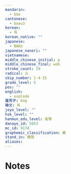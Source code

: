 ```yaml
---
mandarin:
  - bào
cantonese:
  - baau3
korean:
  - 폭
korean_native: ""
japanese:
  - BAKU
japanese_nanori: ""
vietnamese:
middle_chinese_initial: p
middle_chinese_final: wɑk
stroke_count: 19
radical: 火
skip_number: 1-4-15
grade_level: 5
pos: ""
english:
  - explode
羅馬字: bog
韓文: 복
joyo_level: ""
hsk_level: ""
hanmun_edu_level: 高等
danayo_id: 5053
mc_id: 9174
graphemic_classification: 暴
stand_in: 爆発
aliases:
---
```


# Notes
